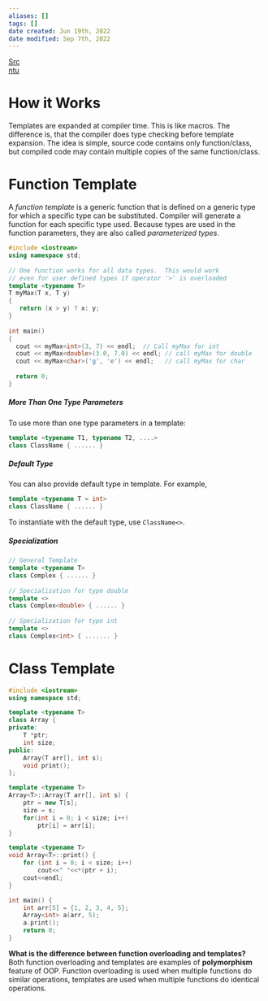 ```yaml
---
aliases: []
tags: []
date created: Jun 19th, 2022
date modified: Sep 7th, 2022
---
```

[Src](https://www.geeksforgeeks.org/templates-cpp/)  
[ntu](https://www3.ntu.edu.sg/home/ehchua/programming/cpp/cp8_Template.html)

# How it Works
Templates are expanded at compiler time. This is like macros. The difference is, that the compiler does type checking before template expansion. The idea is simple, source code contains only function/class, but compiled code may contain multiple copies of the same function/class.

# Function Template
A _function template_ is a generic function that is defined on a generic type for which a specific type can be substituted. Compiler will generate a function for each specific type used. Because types are used in the function parameters, they are also called _parameterized types_.

```c++
#include <iostream>
using namespace std;
 
// One function works for all data types.  This would work
// even for user defined types if operator '>' is overloaded
template <typename T>
T myMax(T x, T y)
{
   return (x > y) ? x: y;
}
 
int main()
{
  cout << myMax<int>(3, 7) << endl;  // Call myMax for int
  cout << myMax<double>(3.0, 7.0) << endl; // call myMax for double
  cout << myMax<char>('g', 'e') << endl;   // call myMax for char
 
  return 0;
}
```

##### More Than One Type Parameters
To use more than one type parameters in a template:

```cpp
template <typename T1, typename T2, ....>
class ClassName { ...... }
```

##### Default Type
You can also provide default type in template. For example,

```cpp
template <typename T = int>
class ClassName { ...... }
```

To instantiate with the default type, use `ClassName<>`.

##### Specialization

```cpp
// General Template
template <typename T>
class Complex { ...... }
 
// Specialization for type double
template <>
class Complex<double> { ...... }
 
// Specialization for type int
template <>
class Complex<int> { ....... }
```

# Class Template

```c++
#include <iostream>
using namespace std;

template <typename T>
class Array {
private:
	T *ptr;
	int size;
public:
	Array(T arr[], int s);
	void print();
};

template <typename T>
Array<T>::Array(T arr[], int s) {
	ptr = new T[s];
	size = s;
	for(int i = 0; i < size; i++)
		ptr[i] = arr[i];
}

template <typename T>
void Array<T>::print() {
	for (int i = 0; i < size; i++)
		cout<<" "<<*(ptr + i);
	cout<<endl;
}

int main() {
	int arr[5] = {1, 2, 3, 4, 5};
	Array<int> a(arr, 5);
	a.print();
	return 0;
}
```

**What is the difference between function overloading and templates?**  
Both function overloading and templates are examples of **polymorphism** feature of OOP. Function overloading is used when multiple functions do similar operations, templates are used when multiple functions do identical operations.
